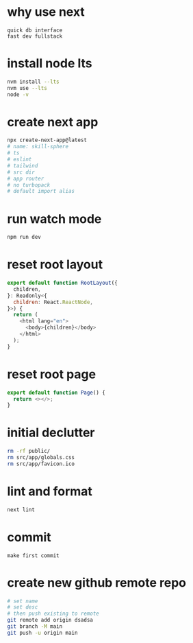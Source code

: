 # why use next

```
quick db interface
fast dev fullstack
```

# install node lts

```bash
nvm install --lts
nvm use --lts
node -v
```

# create next app

```bash
npx create-next-app@latest
# name: skill-sphere
# ts
# eslint
# tailwind
# src dir
# app router
# no turbopack
# default import alias
```

# run watch mode

```bash
npm run dev
```

# reset root layout

```javascript
export default function RootLayout({
  children,
}: Readonly<{
  children: React.ReactNode,
}>) {
  return (
    <html lang="en">
      <body>{children}</body>
    </html>
  );
}
```

# reset root page

```javascript
export default function Page() {
  return <></>;
}
```

# initial declutter

```bash
rm -rf public/
rm src/app/globals.css
rm src/app/favicon.ico
```

# lint and format

```bash
next lint
```

# commit

```
make first commit
```

# create new github remote repo

```bash
# set name
# set desc
# then push existing to remote
git remote add origin dsadsa
git branch -M main
git push -u origin main
```
